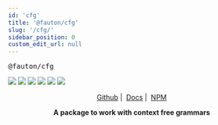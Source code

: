 ```yaml
---
id: 'cfg'
title: '@fauton/cfg'
slug: '/cfg/'
sidebar_position: 0
custom_edit_url: null
---
```


<p align="center">
  <pre align>@fauton/cfg</pre>
  <img src="https://img.shields.io/bundlephobia/minzip/@fauton/cfg?label=minzipped&style=flat&color=%23bb0a1e"/>
  <img src="https://img.shields.io/npm/dw/@fauton/cfg?style=flat&color=orange"/>
  <img src="https://img.shields.io/github/issues/devorein/fauton/cfg?color=yellow&label=issues"/>
  <img src="https://img.shields.io/npm/v/@fauton/cfg?color=%2303C04A"/>
  <img src="https://img.shields.io/codecov/c/github/devorein/fauton?flag=cfg&color=blue"/>
  <img src="https://img.shields.io/librariesio/release/npm/@fauton/cfg?color=%234B0082"/>
</p>

<p align="center"><a href="https://github.com/Devorein/fauton/tree/main/packages/cfg">Github</a>&nbsp;|&nbsp;
  <a href="https://docs.fauton.xyz/docs/cfg/">Docs</a>&nbsp;|&nbsp;
  <a href="https://www.npmjs.com/package/@fauton/cfg">NPM</a>
</p>

<p align="center"><b>A package to work with context free grammars</b></p>
